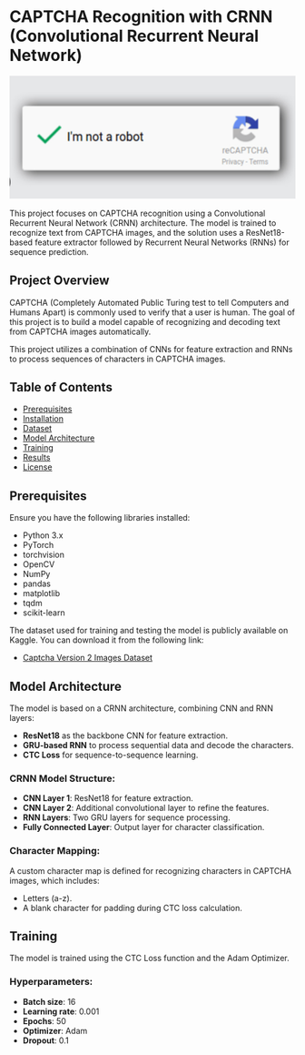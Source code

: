 # CAPTCHA Recognition with CRNN (Convolutional Recurrent Neural Network)
![Repository Thumbnail](captcha.png)


This project focuses on CAPTCHA recognition using a Convolutional Recurrent Neural Network (CRNN) architecture. The model is trained to recognize text from CAPTCHA images, and the solution uses a ResNet18-based feature extractor followed by Recurrent Neural Networks (RNNs) for sequence prediction.

## Project Overview

CAPTCHA (Completely Automated Public Turing test to tell Computers and Humans Apart) is commonly used to verify that a user is human. The goal of this project is to build a model capable of recognizing and decoding text from CAPTCHA images automatically.

This project utilizes a combination of CNNs for feature extraction and RNNs to process sequences of characters in CAPTCHA images.

## Table of Contents

- [Prerequisites](#prerequisites)
- [Installation](#installation)
- [Dataset](#dataset)
- [Model Architecture](#model-architecture)
- [Training](#training)
- [Results](#results)
- [License](#license)

## Prerequisites

Ensure you have the following libraries installed:

- Python 3.x
- PyTorch
- torchvision
- OpenCV
- NumPy
- pandas
- matplotlib
- tqdm
- scikit-learn

The dataset used for training and testing the model is publicly available on Kaggle. You can download it from the following link:

- [Captcha Version 2 Images Dataset](https://www.kaggle.com/shawon10/captcha-recognition)

## Model Architecture

The model is based on a CRNN architecture, combining CNN and RNN layers:

- **ResNet18** as the backbone CNN for feature extraction.
- **GRU-based RNN** to process sequential data and decode the characters.
- **CTC Loss** for sequence-to-sequence learning.

### CRNN Model Structure:

- **CNN Layer 1**: ResNet18 for feature extraction.
- **CNN Layer 2**: Additional convolutional layer to refine the features.
- **RNN Layers**: Two GRU layers for sequence processing.
- **Fully Connected Layer**: Output layer for character classification.

### Character Mapping:

A custom character map is defined for recognizing characters in CAPTCHA images, which includes:

- Letters (a-z).
- A blank character for padding during CTC loss calculation.

## Training

The model is trained using the CTC Loss function and the Adam Optimizer.

### Hyperparameters:

- **Batch size**: 16
- **Learning rate**: 0.001
- **Epochs**: 50
- **Optimizer**: Adam
- **Dropout**: 0.1
